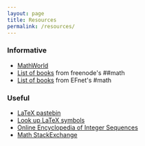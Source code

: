 ```yaml
---
layout: page
title: Resources
permalink: /resources/
---
```


### Informative
* [MathWorld](https://mathworld.wolfram.com/)
* [List of books](https://freenode-math.fandom.com/wiki/Book_List) from freenode's ##math
* [List of books](https://www.efnet-math.org/w/Book_Recommendations) from EFnet's #math

### Useful
* [LaTeX pastebin](http://mathb.in)
* [Look up LaTeX symbols](http://detexify.kirelabs.org/classify.html)
* [Online Encyclopedia of Integer Sequences](https://oeis.org/)
* [Math StackExchange](https://math.stackexchange.com/)
